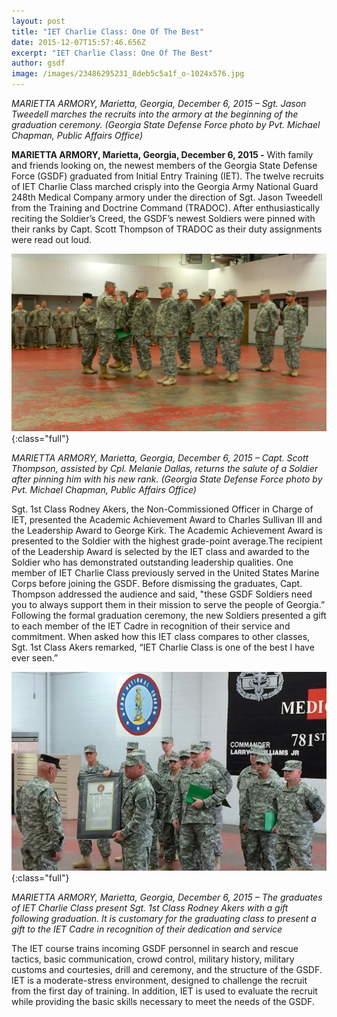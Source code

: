 ```yaml
---
layout: post
title: "IET Charlie Class: One Of The Best"
date: 2015-12-07T15:57:46.656Z
excerpt: "IET Charlie Class: One Of The Best"
author: gsdf
image: /images/23486295231_8deb5c5a1f_o-1024x576.jpg
---
```

*MARIETTA ARMORY, Marietta, Georgia, December 6, 2015 – Sgt. Jason Tweedell marches the recruits into the armory at the beginning of the graduation ceremony. (Georgia State Defense Force photo by Pvt. Michael Chapman, Public Affairs Office)*

**MARIETTA ARMORY, Marietta, Georgia, December 6, 2015 -** With family and friends looking on, the newest members of the Georgia State Defense Force (GSDF) graduated from Initial Entry Training (IET). The twelve recruits of IET Charlie Class marched crisply into the Georgia Army National Guard 248th Medical Company armory under the direction of Sgt. Jason Tweedell from the Training and Doctrine Command (TRADOC). After enthusiastically reciting the Soldier’s Creed, the GSDF’s newest Soldiers were pinned with their ranks by Capt. Scott Thompson of TRADOC as their duty assignments were read out loud.

![MARIETTA ARMORY, Marietta, Georgia, December 6, 2015 – Capt. Scott Thompson, assisted by Cpl. Melanie Dallas, returns the salute of a Soldier after pinning him with his new rank. (Georgia State Defense Force photo by Pvt. Michael Chapman, Public Affairs Office)](/images/23460187902_b90c5e03aa_o-1024x576.jpg){:class="full"}

*MARIETTA ARMORY, Marietta, Georgia, December 6, 2015 – Capt. Scott Thompson, assisted by Cpl. Melanie Dallas, returns the salute of a Soldier after pinning him with his new rank. (Georgia State Defense Force photo by Pvt. Michael Chapman, Public Affairs Office)*

Sgt. 1st Class Rodney Akers, the Non-Commissioned Officer in Charge of IET, presented the Academic Achievement Award to Charles Sullivan III and the Leadership Award to George Kirk. The Academic Achievement Award is presented to the Soldier with the highest grade-point average.The recipient of the Leadership Award is selected by the IET class and awarded to the Soldier who has demonstrated outstanding leadership qualities. One member of IET Charlie Class previously served in the United States Marine Corps before joining the GSDF. Before dismissing the graduates, Capt. Thompson addressed the audience and said, "these GSDF Soldiers need you to always support them in their mission to serve the people of Georgia.” Following the formal graduation ceremony, the new Soldiers presented a gift to each member of the IET Cadre in recognition of their service and commitment. When asked how this IET class compares to other classes, Sgt. 1st Class Akers remarked, “IET Charlie Class is one of the best I have ever seen.”

![MARIETTA ARMORY, Marietta, Georgia, December 6, 2015 – The graduates of IET Charlie Class present Sgt. 1st Class Rodney Akers with a gift following graduation. It is customary for the graduating class to present a gift to the IET Cadre in recognition of their dedication and service. (Georgia State Defense Force photo by Pvt. Michael Chapman, Public Affairs Office)](/images/23572043625_d294eb0eee_o-1024x648.jpg){:class="full"}

*MARIETTA ARMORY, Marietta, Georgia, December 6, 2015 – The graduates of IET Charlie Class present Sgt. 1st Class Rodney Akers with a gift following graduation. It is customary for the graduating class to present a gift to the IET Cadre in recognition of their dedication and service*

The IET course trains incoming GSDF personnel in search and rescue tactics, basic communication, crowd control, military history, military customs and courtesies, drill and ceremony, and the structure of the GSDF. IET is a moderate-stress environment, designed to challenge the recruit from the first day of training. In addition, IET is used to evaluate the recruit while providing the basic skills necessary to meet the needs of the GSDF.
